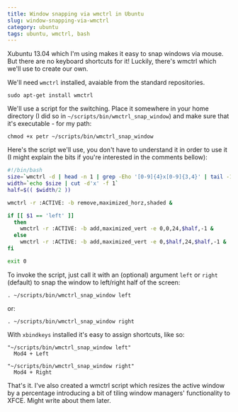 ```yaml
---
title: Window snapping via wmctrl in Ubuntu
slug: window-snapping-via-wmctrl
category: ubuntu
tags: ubuntu, wmctrl, bash
---
```


Xubuntu 13.04 which I'm using makes it easy to snap windows via mouse.
But there are no keyboard shortcuts for it! Luckily, there's wmctrl
which we'll use to create our own.

We'll need `wmctrl` installed, avaiable from the standard
repositories.

```shell_session
sudo apt-get install wmctrl
```

We'll use a script for the switching. Place it somewhere in your home
directory (I did so in `~/scripts/bin/wmctrl_snap_window`) and make sure
that it's executable - for my path:

```shell_session
chmod +x petr ~/scripts/bin/wmctrl_snap_window
```

Here's the script we'll use, you don't have to understand it in order to
use it (I might explain the bits if you're interested in the comments
bellow):

```bash
#!/bin/bash
size=`wmctrl -d | head -n 1 | grep -Eho '[0-9]{4}x[0-9]{3,4}' | tail -1`
width=`echo $size | cut -d'x' -f 1`
half=$(( $width/2 ))

wmctrl -r :ACTIVE: -b remove,maximized_horz,shaded &

if [[ $1 == 'left' ]]
  then
    wmctrl -r :ACTIVE: -b add,maximized_vert -e 0,0,24,$half,-1 &
  else
    wmctrl -r :ACTIVE: -b add,maximized_vert -e 0,$half,24,$half,-1 &
fi

exit 0
```

To invoke the script, just call it with an (optional) argument `left` or
`right` (default) to snap the window to left/right half of the screen:

```shell_session
. ~/scripts/bin/wmctrl_snap_window left
```

or:

```shell_session
. ~/scripts/bin/wmctrl_snap_window right
```

With `xbindkeys` installed it's easy to assign shortcuts, like so:

```
"~/scripts/bin/wmctrl_snap_window left"
  Mod4 + Left

"~/scripts/bin/wmctrl_snap_window right"
  Mod4 + Right
```

That's it. I've also created a wmctrl script which resizes the active
window by a percentage introducing a bit of tiling window managers'
functionality to XFCE. Might write about them later.
